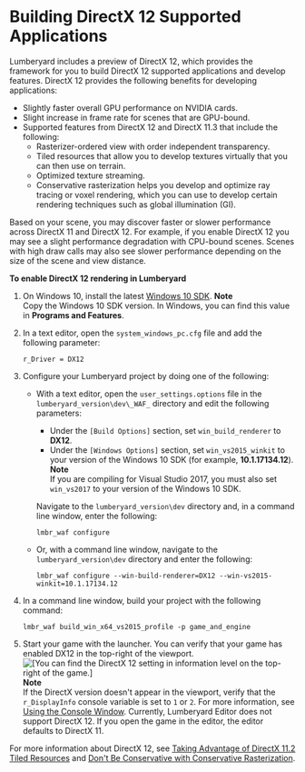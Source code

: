 # Building DirectX 12 Supported Applications<a name="graphics-rendering-directx"></a>

Lumberyard includes a preview of DirectX 12, which provides the framework for you to build DirectX 12 supported applications and develop features\. DirectX 12 provides the following benefits for developing applications:
+ Slightly faster overall GPU performance on NVIDIA cards\.
+ Slight increase in frame rate for scenes that are GPU\-bound\.
+ Supported features from DirectX 12 and DirectX 11\.3 that include the following:
  + Rasterizer\-ordered view with order independent transparency\.
  + Tiled resources that allow you to develop textures virtually that you can then use on terrain\.
  + Optimized texture streaming\.
  + Conservative rasterization helps you develop and optimize ray tracing or voxel rendering, which you can use to develop certain rendering techniques such as global illumination \(GI\)\.

Based on your scene, you may discover faster or slower performance across DirectX 11 and DirectX 12\. For example, if you enable DirectX 12 you may see a slight performance degradation with CPU\-bound scenes\. Scenes with high draw calls may also see slower performance depending on the size of the scene and view distance\.

**To enable DirectX 12 rendering in Lumberyard**

1. On Windows 10, install the latest [Windows 10 SDK](https://developer.microsoft.com/en-us/windows/downloads/windows-10-sdk)\.
**Note**  
Copy the Windows 10 SDK version\. In Windows, you can find this value in **Programs and Features**\.

1. In a text editor, open the `system_windows_pc.cfg` file and add the following parameter:

   ```
   r_Driver = DX12
   ```

1. Configure your Lumberyard project by doing one of the following:
   + With a text editor, open the `user_settings.options` file in the `lumberyard_version\dev\_WAF_` directory and edit the following parameters:
     + Under the `[Build Options]` section, set `win_build_renderer` to **DX12**\.
     + Under the `[Windows Options]` section, set `win_vs2015_winkit` to your version of the Windows 10 SDK \(for example, **10\.1\.17134\.12**\)\.
**Note**  
If you are compiling for Visual Studio 2017, you must also set `win_vs2017` to your version of the Windows 10 SDK\.

     Navigate to the `lumberyard_version\dev` directory and, in a command line window, enter the following:

     ```
     lmbr_waf configure
     ```
   + Or, with a command line window, navigate to the `lumberyard_version\dev` directory and enter the following: 

     ```
     lmbr_waf configure --win-build-renderer=DX12 --win-vs2015-winkit=10.1.17134.12
     ```

1. In a command line window, build your project with the following command:

   ```
   lmbr_waf build_win_x64_vs2015_profile -p game_and_engine
   ```

1. Start your game with the launcher\. You can verify that your game has enabled DX12 in the top\-right of the viewport\.  
![\[You can find the DirectX 12 setting in information level on the top-right of the game.\]](http://docs.aws.amazon.com/lumberyard/latest/userguide/images/starter-game-example-directx-12.png)
**Note**  
If the DirectX version doesn't appear in the viewport, verify that the `r_DisplayInfo` console variable is set to `1` or `2`\. For more information, see [Using the Console Window](console-intro.md)\.
Currently, Lumberyard Editor does not support DirectX 12\. If you open the game in the editor, the editor defaults to DirectX 11\. 

For more information about DirectX 12, see [Taking Advantage of DirectX 11\.2 Tiled Resources](https://developer.nvidia.com/content/taking-advantage-directx112-tiled-resources) and [Don't Be Conservative with Conservative Rasterization](https://developer.nvidia.com/content/dont-be-conservative-conservative-rasterization)\.